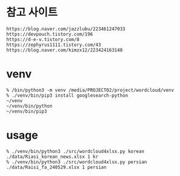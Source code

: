 
# 참고 사이트
    https://blog.naver.com/jazzlubu/223461247033
    https://devpouch.tistory.com/196
    https://d-e-v.tistory.com/8
    https://zephyrus1111.tistory.com/43
    https://blog.naver.com/kimzx12/223424163148

# venv
    % /bin/python3 -m venv /media/PROJECT02/project/wordcloud/venv
    % ./venv/bin/pip3 install googlesearch-python
    ~/venv
    ~/venv/bin/python
    ~/venv/bin/pip3

# usage
    % ./venv/bin/python3 ./src/wordcloud4xlsx.py korean ./data/Riasi_korean_news.xlsx 1 kr
    % ./venv/bin/python3 ./src/wordcloud4xlsx.py persian ./data/Raisi_fa_240529.xlsx 1 persian